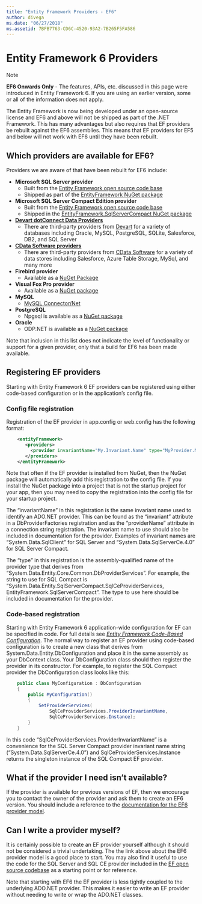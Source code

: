 ```yaml
---
title: "Entity Framework Providers - EF6"
author: divega
ms.date: "06/27/2018"
ms.assetid: 7BFB7763-CD6C-4520-93A2-7B265F5FA586
---
```


# Entity Framework 6 Providers
> [!NOTE]
> **EF6 Onwards Only** - The features, APIs, etc. discussed in this page were introduced in Entity Framework 6. If you are using an earlier version, some or all of the information does not apply.

The Entity Framework is now being developed under an open-source license and EF6 and above will not be shipped as part of the .NET Framework. This has many advantages but also requires that EF providers be rebuilt against the EF6 assemblies. This means that EF providers for EF5 and below will not work with EF6 until they have been rebuilt.

## Which providers are available for EF6?

Providers we are aware of that have been rebuilt for EF6 include:

*   **Microsoft SQL Server provider**
    *   Built from the [Entity Framework open source code base](http://github.com/aspnet/EntityFramework6)
    *   Shipped as part of the [EntityFramework NuGet package](http://nuget.org/packages/EntityFramework)
*   **Microsoft SQL Server Compact Edition provider**
    *   Built from the [Entity Framework open source code base](http://github.com/aspnet/EntityFramework6)
    *   Shipped in the [EntityFramework.SqlServerCompact NuGet package](http://nuget.org/packages/EntityFramework.SqlServerCompact)
*   [**Devart dotConnect Data Providers**](http://www.devart.com/dotconnect/)
    *   There are third-party providers from [Devart](http://www.devart.com/) for a variety of databases including Oracle, MySQL, PostgreSQL, SQLite, Salesforce, DB2, and SQL Server
*   [**CData Software providers**](http://www.cdata.com/ado/)
    *   There are third-party providers from [CData Software](http://www.cdata.com/ado/) for a variety of data stores including Salesforce, Azure Table Storage, MySql, and many more
*   **Firebird provider**
    *   Available as a [NuGet Package](http://www.nuget.org/packages/FirebirdSql.Data.FirebirdClient/)
*   **Visual Fox Pro provider**
    *   Available as a [NuGet package](https://www.nuget.org/packages/VFPEntityFrameworkProvider2/)
*   **MySQL**
    *   [MySQL Connector/Net](http://dev.mysql.com/downloads/connector/net/)
*   **PostgreSQL**
    *   Npgsql is available as a [NuGet package](http://www.nuget.org/packages/Npgsql.EF6/)
*   **Oracle**
    *   ODP.NET is available as a [NuGet package](https://www.nuget.org/packages/Oracle.ManagedDataAccess.EntityFramework/)

Note that inclusion in this list does not indicate the level of functionality or support for a given provider, only that a build for EF6 has been made available.

## Registering EF providers

Starting with Entity Framework 6 EF providers can be registered using either code-based configuration or in the application’s config file.

### Config file registration

Registration of the EF provider in app.config or web.config has the following format:


``` xml
    <entityFramework>
       <providers>
         <provider invariantName="My.Invariant.Name" type="MyProvider.MyProviderServices, MyAssembly" />
       </providers>
    </entityFramework>
```

Note that often if the EF provider is installed from NuGet, then the NuGet package will automatically add this registration to the config file. If you install the NuGet package into a project that is not the startup project for your app, then you may need to copy the registration into the config file for your startup project.

The “invariantName” in this registration is the same invariant name used to identify an ADO.NET provider. This can be found as the “invariant” attribute in a DbProviderFactories registration and as the “providerName” attribute in a connection string registration. The invariant name to use should also be included in documentation for the provider. Examples of invariant names are “System.Data.SqlClient” for SQL Server and “System.Data.SqlServerCe.4.0” for SQL Server Compact.

The “type” in this registration is the assembly-qualified name of the provider type that derives from “System.Data.Entity.Core.Common.DbProviderServices”. For example, the string to use for SQL Compact is “System.Data.Entity.SqlServerCompact.SqlCeProviderServices, EntityFramework.SqlServerCompact”. The type to use here should be included in documentation for the provider.

### Code-based registration

Starting with Entity Framework 6 application-wide configuration for EF can be specified in code. For full details see _[Entity Framework Code-Based Configuration](https://msdn.microsoft.com/data/jj680699)_. The normal way to register an EF provider using code-based configuration is to create a new class that derives from System.Data.Entity.DbConfiguration and place it in the same assembly as your DbContext class. Your DbConfiguration class should then register the provider in its constructor. For example, to register the SQL Compact provider the DbConfiguration class looks like this:

``` csharp
    public class MyConfiguration : DbConfiguration
    {
        public MyConfiguration()
        {
            SetProviderServices(
                SqlCeProviderServices.ProviderInvariantName,
                SqlCeProviderServices.Instance);
        }
    }
```

In this code “SqlCeProviderServices.ProviderInvariantName” is a convenience for the SQL Server Compact provider invariant name string (“System.Data.SqlServerCe.4.0”) and SqlCeProviderServices.Instance returns the singleton instance of the SQL Compact EF provider.

## What if the provider I need isn’t available?

If the provider is available for previous versions of EF, then we encourage you to contact the owner of the provider and ask them to create an EF6 version. You should include a reference to the [documentation for the EF6 provider model](~/ef6/fundamentals/providers/provider-model.md).

## Can I write a provider myself?

It is certainly possible to create an EF provider yourself although it should not be considered a trivial undertaking. The the link above about the EF6 provider model is a good place to start. You may also find it useful to use the code for the SQL Server and SQL CE provider included in the [EF open source codebase](https://github.com/aspnet/EntityFramework6) as a starting point or for reference.

Note that starting with EF6 the EF provider is less tightly coupled to the underlying ADO.NET provider. This makes it easier to write an EF provider without needing to write or wrap the ADO.NET classes.
